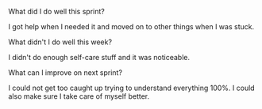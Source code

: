 What did I do well this sprint?

I got help when I needed it and moved on to other things when I was stuck.

What didn't I do well this week?

I didn't do enough self-care stuff and it was noticeable.

What can I improve on next sprint?

I could not get too caught up trying to understand everything 100%. I could also make sure I take care of myself better.